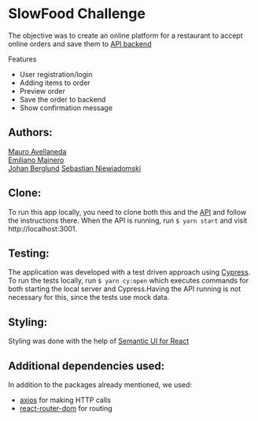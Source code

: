 
# SlowFood Challenge


 



The objective was to create an online platform for a restaurant to accept online orders and save them to [API backend](https://slowfood-api-aug-2020-team-2.herokuapp.com/)


Features
* User registration/login
* Adding items to order
* Preview order 
* Save the order to backend
* Show confirmation message



## Authors:

[Mauro Avellaneda](https://github.com/kermit-klein)  
[Emiliano Mainero](https://github.com/viamarcus)  
[Johan Berglund](https://github.com/johanperjulius1)
[Sebastian Niewiadomski](https://github.com/SebastianN97)



## Clone:

To run this app locally, you need to clone both this and the [API](https://github.com/mauroavellaneda/slowfood-api-aug-2020-team-2.git) and follow the instructions there. When the API is running, run `$ yarn start` and visit http://localhost:3001.

## Testing:

The application was developed with a test driven approach  using [Cypress](https://cypress.io). To run the tests locally, run `$ yarn cy:open` which executes commands for both starting the local server and Cypress.Having the API running is not necessary for this, since the tests use mock data.

## Styling:

Styling was done with the help of [Semantic UI for React](https://react.semantic-ui.com/)

## Additional dependencies used:

In addition to the packages already mentioned, we used:
* [axios](https://github.com/axios/axios#readme) for making HTTP calls
* [react-router-dom](https://github.com/ReactTraining/react-router/tree/master/packages/react-router-dom#readme) for routing
